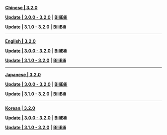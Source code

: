 **[Chinese | 3.2.0](https://autopatchcn.yuanshen.com/client_app/download/pc_zip/20221024103540_fp3L3cHoDpo9eNeT/Audio_Chinese_3.2.0.zip)**

**[Update | 3.0.0 - 3.2.0](https://autopatchcn.yuanshen.com/client_app/update/hk4e_cn/18/zh-cn_3.0.0_3.2.0_hdiff_BOTxLFcUIoQVgtG0.zip)** | **[BiliBili](https://autopatchcn.yuanshen.com/client_app/update/hk4e_cn/17/zh-cn_3.0.0_3.2.0_hdiff_z3XvTJnuUI9VLiNw.zip)**

**[Update | 3.1.0 - 3.2.0](https://autopatchcn.yuanshen.com/client_app/update/hk4e_cn/18/zh-cn_3.1.0_3.2.0_hdiff_5D4J7cwHRpSbVWsC.zip)** | **[BiliBili](https://autopatchcn.yuanshen.com/client_app/update/hk4e_cn/17/zh-cn_3.1.0_3.2.0_hdiff_vyiTCxu5B2dQAPVm.zip)**

---

**[English | 3.2.0](https://autopatchcn.yuanshen.com/client_app/download/pc_zip/20221024103540_fp3L3cHoDpo9eNeT/Audio_English(US)_3.2.0.zip)**

**[Update | 3.0.0 - 3.2.0](https://autopatchcn.yuanshen.com/client_app/update/hk4e_cn/18/en-us_3.0.0_3.2.0_hdiff_txH1bUAnoR5MpI3L.zip)** | **[BiliBili](https://autopatchcn.yuanshen.com/client_app/update/hk4e_cn/17/en-us_3.0.0_3.2.0_hdiff_8bU9ypTfZFmM7jRX.zip)**

**[Update | 3.1.0 - 3.2.0](https://autopatchcn.yuanshen.com/client_app/update/hk4e_cn/18/en-us_3.1.0_3.2.0_hdiff_GFskoYScLp96dgXn.zip)** | **[BiliBili](https://autopatchcn.yuanshen.com/client_app/update/hk4e_cn/17/en-us_3.1.0_3.2.0_hdiff_gwDiEYC6dTfItBAh.zip)**

---

**[Japanese | 3.2.0](https://autopatchcn.yuanshen.com/client_app/download/pc_zip/20221024103540_fp3L3cHoDpo9eNeT/Audio_Japanese_3.2.0.zip)**

**[Update | 3.0.0 - 3.2.0](https://autopatchcn.yuanshen.com/client_app/update/hk4e_cn/18/ja-jp_3.0.0_3.2.0_hdiff_XnH8s3zGxZYVg9LJ.zip)** | **[BiliBili](https://autopatchcn.yuanshen.com/client_app/update/hk4e_cn/17/ja-jp_3.0.0_3.2.0_hdiff_WtHSVOLEZNo5khMx.zip)**

**[Update | 3.1.0 - 3.2.0](https://autopatchcn.yuanshen.com/client_app/update/hk4e_cn/18/ja-jp_3.1.0_3.2.0_hdiff_rR6sEOPDk70Wwfgq.zip)** | **[BiliBili](https://autopatchcn.yuanshen.com/client_app/update/hk4e_cn/17/ja-jp_3.1.0_3.2.0_hdiff_fUW6sRBg475pGAr8.zip)**

---

**[Korean | 3.2.0](https://autopatchcn.yuanshen.com/client_app/download/pc_zip/20221024103540_fp3L3cHoDpo9eNeT/Audio_Korean_3.2.0.zip)**

**[Update | 3.0.0 - 3.2.0](https://autopatchcn.yuanshen.com/client_app/update/hk4e_cn/18/ko-kr_3.0.0_3.2.0_hdiff_FCaKwoLkWQpsPjUh.zip)** | **[BiliBili](https://autopatchcn.yuanshen.com/client_app/update/hk4e_cn/17/ko-kr_3.0.0_3.2.0_hdiff_uIZD4LNEbQyFoUgK.zip)**

**[Update | 3.1.0 - 3.2.0](https://autopatchcn.yuanshen.com/client_app/update/hk4e_cn/18/ko-kr_3.1.0_3.2.0_hdiff_irZevnPJlQc82bNw.zip)** | **[BiliBili](https://autopatchcn.yuanshen.com/client_app/update/hk4e_cn/17/ko-kr_3.1.0_3.2.0_hdiff_cJzTivumwNkp5Ydr.zip)**
